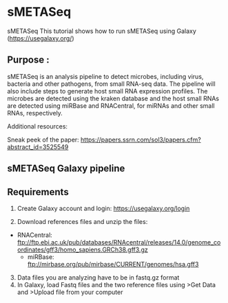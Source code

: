 # sMETASeq
sMETASeq
This tutorial shows how to run sMETASeq using Galaxy (https://usegalaxy.org/)

## Purpose :

sMETASeq is an analysis pipeline to detect microbes, including virus, bacteria and other pathogens, from small RNA-seq data. The pipeline will also include steps to generate host small RNA expression profiles. The microbes are detected using the kraken database and the host small RNAs are detected using miRBase and RNACentral, for miRNAs and other small RNAs, respectively. 

Additional resources:

Sneak peek of the paper: https://papers.ssrn.com/sol3/papers.cfm?abstract_id=3525549

##  sMETASeq Galaxy pipeline 

## Requirements

1) Create Galaxy account and login: https://usegalaxy.org/login

2) Download references files and unzip the files:
  - RNACentral: ftp://ftp.ebi.ac.uk/pub/databases/RNAcentral/releases/14.0/genome_coordinates/gff3/homo_sapiens.GRCh38.gff3.gz
	- miRBase: ftp://mirbase.org/pub/mirbase/CURRENT/genomes/hsa.gff3
	
3) Data files you are analyzing have to be in fastq.gz format
4) In Galaxy, load Fastq files and the two reference files using >Get Data  and >Upload file from your computer 
